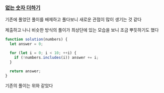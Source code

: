 ### [없는 숫자 더하기](https://school.programmers.co.kr/learn/courses/30/lessons/86051)

기존에 풀었던 풀이를 배제하고 풀다보니 새로운 관점이 많이 생기는 것 같다

제출하고 나니 비슷한 방식의 풀이가 최상단에 있는 모습을 보니 조금 뿌듯하기도 했다

```js
function solution(numbers) {
  let answer = 0;

  for (let i = 0; i < 10; ++i) {
    if (!numbers.includes(i)) answer += i;
  }

  return answer;
}
```

기존의 풀이는 위와 같았다
